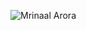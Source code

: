 ![Mrinaal Arora](https://user-images.githubusercontent.com/90490253/182451958-89bc9587-0312-4b16-8a2e-29e4d598a10c.gif)

